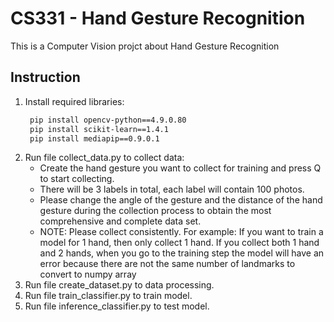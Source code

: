 # CS331 - Hand Gesture Recognition
This is a Computer Vision projct about Hand Gesture Recognition
## Instruction
1. Install required libraries:
   ```bash
    pip install opencv-python==4.9.0.80
    pip install scikit-learn==1.4.1
    pip install mediapip==0.9.0.1
   ```
2. Run file collect_data.py to collect data:
   - Create the hand gesture you want to collect for training and press Q to start collecting.
   - There will be 3 labels in total, each label will contain 100 photos.
   - Please change the angle of the gesture and the distance of the hand gesture during the collection process to obtain the most comprehensive and complete data set.
   - NOTE: Please collect consistently. For example: If you want to train a model for 1 hand, then only collect 1 hand. If you collect both 1 hand and 2 hands, when you go to the training step the model will have an error because there are not the same number of landmarks to convert to numpy array
4. Run file create_dataset.py to data processing.
5. Run file train_classifier.py to train model.
7. Run file inference_classifier.py to test model.
